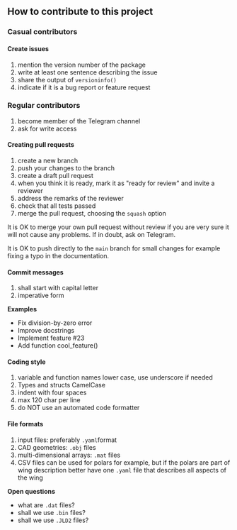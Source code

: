 ## How to contribute to this project

### Casual contributors

#### Create issues
1. mention the version number of the package
1. write at least one sentence describing the issue
1. share the output of `versioninfo()`
1. indicate if it is a bug report or feature request

### Regular contributors
1. become member of the Telegram channel
1. ask for write access

#### Creating pull requests
1. create a new branch
1. push your changes to the branch
1. create a draft pull request
1. when you think it is ready, mark it as "ready for review" and invite a reviewer
1. address the remarks of the reviewer
1. check that all tests passed
1. merge the pull request, choosing the `squash` option

It is OK to merge your own pull request without review if you are very sure it will not cause any problems. If in doubt, ask on Telegram.

It is OK to push directly to the `main` branch for small changes for example fixing a typo in the documentation.

#### Commit messages
1. shall start with capital letter
1. imperative form

**Examples**
- Fix division-by-zero error
- Improve docstrings
- Implement feature #23
- Add function cool_feature()

#### Coding style
1. variable and function names lower case, use underscore if needed
1. Types and structs CamelCase
1. indent with four spaces
1. max 120 char per line
1. do NOT use an automated code formatter

#### File formats
1. input files: preferably `.yaml`format
1. CAD geometries: `.obj` files
1. multi-dimensional arrays: `.mat` files
1. CSV files can be used for polars for example, but if the polars are part of wing description better have one `.yaml` file that describes all aspects of the wing

**Open questions** 
- what are `.dat` files?
- shall we use `.bin` files?
- shall we use `.JLD2` files?